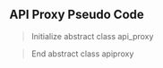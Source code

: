 ## API Proxy Pseudo Code ##

> Initialize abstract class api_proxy
	
	



> End abstract class apiproxy